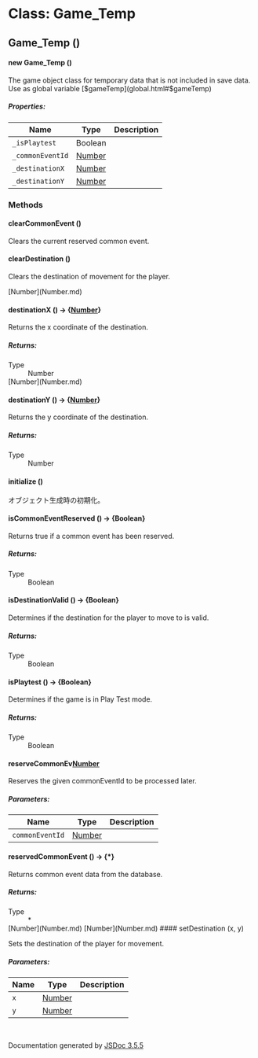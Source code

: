 # Class: Game_Temp

## Game_Temp ()

#### new Game_Temp ()

The game object class for temporary data that is not included in save data. Use as global variable [$gameTemp](global.html#$gameTemp)

##### Properties:

| Name | Type | Description |
| --- | --- | --- |
| `_isPlaytest` | Boolean |  |
| `_commonEventId` | [Number](Number.md) |  |
| `_destinationX` | [Number](Number.md) |  |
| `_destinationY` | [Number](Number.md) |  |

<dl>
</dl>

### Methods

#### clearCommonEvent ()


Clears the current reserved common event.
<dl>
</dl>

#### clearDestination ()


Clears the destination of movement for the player.
<dl>
</dl>[Number](Number.md)

#### destinationX () → {[Number](Number.md)}


Returns the x coordinate of the destination.
<dl>
</dl>

##### Returns:

<dl>
                <dt> Type </dt>
                <dd>
                    <span><a>Number</a></span>
                </dd>[Number](Number.md)
            </dl>

#### destinationY () → {[Number](Number.md)}


Returns the y coordinate of the destination.
<dl>
</dl>

##### Returns:

<dl>
                <dt> Type </dt>
                <dd>
                    <span><a>Number</a></span>
                </dd>
            </dl>

#### initialize ()


 オブジェクト生成時の初期化。
<dl>
</dl>

#### isCommonEventReserved () → {Boolean}


Returns true if a common event has been reserved.
<dl>
</dl>

##### Returns:

<dl>
                <dt> Type </dt>
                <dd>
                    <span>Boolean</span>
                </dd>
            </dl>

#### isDestinationValid () → {Boolean}


Determines if the destination for the player to move to is valid.
<dl>
</dl>

##### Returns:

<dl>
                <dt> Type </dt>
                <dd>
                    <span>Boolean</span>
                </dd>
            </dl>

#### isPlaytest () → {Boolean}


Determines if the game is in Play Test mode.
<dl>
</dl>

##### Returns:

<dl>
                <dt> Type </dt>
                <dd>
                    <span>Boolean</span>
                </dd>
            </dl>

#### reserveCommonEv[Number](Number.md)


Reserves the given commonEventId to be processed later.

##### Parameters:

| Name | Type | Description |
| --- | --- | --- |
| `commonEventId` | [Number](Number.md) |  |

<dl>
</dl>

#### reservedCommonEvent () → {*}


Returns common event data from the database.
<dl>
</dl>

##### Returns:

<dl>
                <dt> Type </dt>
                <dd>
                    <span>*</span>
                </dd>
        [Number](Number.md)
[Number](Number.md)
#### setDestination (x, y)


Sets the destination of the player for movement.

##### Parameters:

| Name | Type | Description |
| --- | --- | --- |
| `x` | [Number](Number.md) |  |
| `y` | [Number](Number.md) |  |

<dl>
</dl>


 <br>

  Documentation generated by [JSDoc 3.5.5](https://github.com/jsdoc3/jsdoc)
